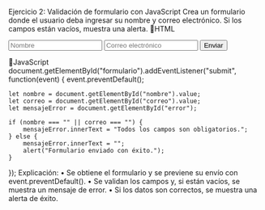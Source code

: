 Ejercicio 2: Validación de formulario con JavaScript
Crea un formulario donde el usuario deba ingresar su nombre y correo electrónico. Si los campos están vacíos, muestra una alerta.
📌HTML
<form id="formulario">
    <input type="text" id="nombre" placeholder="Nombre">
    <input type="email" id="correo" placeholder="Correo electrónico">
    <button type="submit">Enviar</button>
</form>
<p id="error" style="color: red;"></p>

📌JavaScript
document.getElementById("formulario").addEventListener("submit", function(event) {
    event.preventDefault();
    
    let nombre = document.getElementById("nombre").value;
    let correo = document.getElementById("correo").value;
    let mensajeError = document.getElementById("error");

    if (nombre === "" || correo === "") {
        mensajeError.innerText = "Todos los campos son obligatorios.";
    } else {
        mensajeError.innerText = "";
        alert("Formulario enviado con éxito.");
    }
});
Explicación:
•	Se obtiene el formulario y se previene su envío con event.preventDefault().
•	Se validan los campos y, si están vacíos, se muestra un mensaje de error.
•	Si los datos son correctos, se muestra una alerta de éxito.
